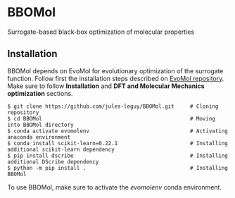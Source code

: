 # BBOMol
Surrogate-based black-box optimization of molecular properties

## Installation

BBOMol depends on EvoMol for evolutionary optimization of the surrogate function. Follow first the installation steps 
described on <a href='https://github.com/jules-leguy/evomol'>EvoMol repository</a>. Make sure to follow **Installation** 
and **DFT and Molecular Mechanics optimization** sections.

```shell script
$ git clone https://github.com/jules-leguy/BBOMol.git     # Cloning repository
$ cd BBOMol                                               # Moving into BBOMol directory
$ conda activate evomolenv                                # Activating anaconda environment
$ conda install scikit-learn=0.22.1                       # Installing additional scikit-learn dependency
$ pip install dscribe                                     # Installing additional DScribe dependency
$ python -m pip install .                                 # Installing BBOMol
```

To use BBOMol, make sure to activate the *evomolenv* conda environment.


